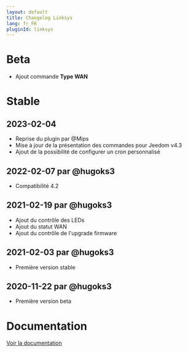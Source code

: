 ```yaml
---
layout: default
title: Changelog Linksys
lang: fr_FR
pluginId: linksys
---
```


# Beta

- Ajout commande **Type WAN**

# Stable

## 2023-02-04

- Reprise du plugin par @Mips
- Mise à jour de la présentation des commandes pour Jeedom v4.3
- Ajout de la possibilité de configurer un cron personnalisé

## 2022-02-07 par @hugoks3

- Compatibilité 4.2

## 2021-02-19 par @hugoks3

- Ajout du contrôle des LEDs
- Ajout du statut WAN
- Ajout du contrôle de l'upgrade firmware

## 2021-02-03 par @hugoks3

- Première version stable

## 2020-11-22 par @hugoks3

- Première version beta

# Documentation

[Voir la documentation]({{site.baseurl}}/{{page.pluginId}}/{{page.lang}})
